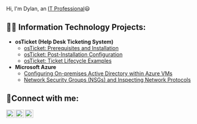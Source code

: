 Hi, I'm Dylan, an <a href="https://linkedin.com/in/DylanGalvan1">IT Professional</a>😃</h1>

<h2>👨‍💻 Information Technology Projects:</h2>

- <b>osTicket (Help Desk Ticketing System)</b>
  - [osTicket: Prerequisites and Installation](https://github.com/dylanlxp/osticket-prereqs)
  - [osTicket: Post-Installation Configuration](https://github.com/dylanlxp/osTicket-post-installation)
  - [osTicket: Ticket Lifecycle Examples](https://github.com/dylanlxp/ticket-cycle)
- <b>Microsoft Azure</b>
  - [Configuring On-premises Active Directory within Azure VMs](https://github.com/dylanlxp/microsoft-azure)
  - [Network Security Groups (NSGs) and Inspecting Network Protocols](https://github.com/dylanlxp/NSG-INN)

<h2>🤳Connect with me:</h2>

[<img align="left" alt="Josh | Twitter" width="22px" src="https://cdn.jsdelivr.net/npm/simple-icons@v3/icons/twitter.svg" />][twitter]
[<img align="left" alt="Josh | LinkedIn" width="22px" src="https://cdn.jsdelivr.net/npm/simple-icons@v3/icons/linkedin.svg" />][linkedin]
[<img align="left" alt="Josh | Instagram" width="22px" src="https://cdn.jsdelivr.net/npm/simple-icons@v3/icons/instagram.svg" />][instagram]

[twitter]: https://twitter.com/dylan.lxp
[instagram]: https://www.instagram.com/dylan.lxp
[linkedin]: https://linkedin.com/in/DylanGalvan1
